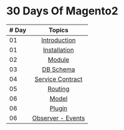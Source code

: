 # 30 Days Of Magento2

| # Day |              Topics              |
| ----- | :------------------------------: |
| 01    |   [Introduction](./README.md)    |
| 01    |   [Installation](./README.md)    |
| 02    |      [Module](./README.md)       |
| 03    |     [DB Schema](./README.md)     |
| 04    | [Service Contract](./README.md)  |
| 05    |      [Routing](./README.md)      |
| 06    |       [Model](./README.md)       |
| 06    |      [Plugin](./README.md)       |
| 06    | [Observer - Events](./README.md) |
